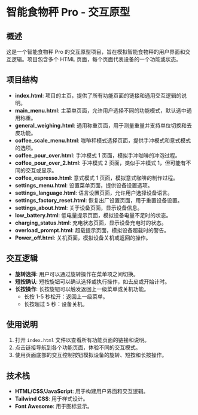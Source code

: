# 智能食物秤 Pro - 交互原型

## 概述

这是一个智能食物秤 Pro 的交互原型项目，旨在模拟智能食物秤的用户界面和交互逻辑。项目包含多个 HTML 页面，每个页面代表设备的一个功能或状态。

## 项目结构

- **index.html**: 项目的主页，提供了所有功能页面的链接和通用交互逻辑的说明。
- **main_menu.html**: 主菜单页面，允许用户选择不同的功能模式，默认选中通用称重。
- **general_weighing.html**: 通用称重页面，用于测量重量并支持单位切换和去皮功能。
- **coffee_scale_menu.html**: 咖啡秤模式选择页面，提供手冲模式和意式模式的选项。
- **coffee_pour_over.html**: 手冲模式 1 页面，模拟手冲咖啡的冲泡过程。
- **coffee_pour_over_2.html**: 手冲模式 2 页面，类似手冲模式 1，但可能有不同的交互或显示。
- **coffee_espresso.html**: 意式模式 1 页面，模拟意式咖啡的制作过程。
- **settings_menu.html**: 设置菜单页面，提供设备设置选项。
- **settings_language.html**: 语言设置页面，允许用户选择设备语言。
- **settings_factory_reset.html**: 恢复出厂设置页面，用于重置设备设置。
- **settings_about.html**: 关于设备页面，显示设备信息。
- **low_battery.html**: 低电量提示页面，模拟设备电量不足时的状态。
- **charging_status.html**: 充电状态页面，显示设备充电时的状态。
- **overload_prompt.html**: 超载提示页面，模拟设备超载时的警告。
- **Power_off.html**: 关机页面，模拟设备关机或返回的操作。

## 交互逻辑

- **旋转选择**: 用户可以通过旋转操作在菜单项之间切换。
- **短按确认**: 短按旋钮可以确认选择或执行操作，如去皮或开始计时。
- **长按操作**: 长按旋钮可以触发返回上一级菜单或关机功能。
  - 长按 1-5 秒松开：返回上一级菜单。
  - 长按超过 5 秒：设备关机。

## 使用说明

1. 打开 `index.html` 文件以查看所有功能页面的链接和说明。
2. 点击链接导航到各个功能页面，体验不同的交互模式。
3. 使用页面底部的交互控制按钮模拟设备的旋转、短按和长按操作。

## 技术栈

- **HTML/CSS/JavaScript**: 用于构建用户界面和交互逻辑。
- **Tailwind CSS**: 用于样式设计。
- **Font Awesome**: 用于图标显示。
